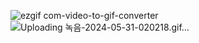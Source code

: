 ![ezgif com-video-to-gif-converter](https://github.com/psw36/24-/assets/93233300/082b362c-7ded-4214-81a0-023d962da6b9)
![Uploading 녹음-2024-05-31-020218.gif…]()
